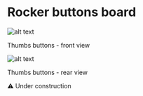 # Rocker buttons board

![alt text](https://github.com/Openpipes-org/Rocker_buttons_PCB/blob/main/images/rocker_buttons_front.png)

Thumbs buttons - front view

![alt text](https://github.com/Openpipes-org/Rocker_buttons_PCB/blob/main/images/rocker_buttons_rear.png)

Thumbs buttons - rear view

⚠️ Under construction

